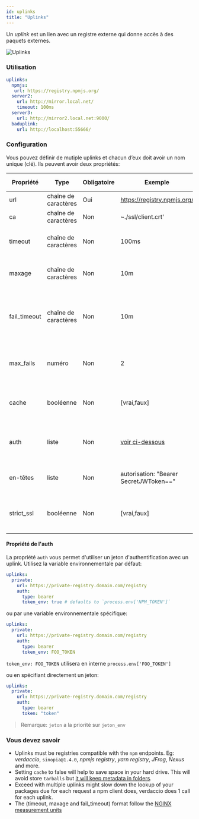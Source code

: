 ```yaml
---
id: uplinks
title: "Uplinks"
---
```


Un *uplink* est un lien avec un registre externe qui donne accès à des paquets externes.

![Uplinks](https://user-images.githubusercontent.com/558752/52976233-fb0e3980-33c8-11e9-8eea-5415e6018144.png)

### Utilisation

```yaml
uplinks:
  npmjs:
   url: https://registry.npmjs.org/
  server2:
    url: http://mirror.local.net/
    timeout: 100ms
  server3:
    url: http://mirror2.local.net:9000/
  baduplink:
    url: http://localhost:55666/
```

### Configuration

Vous pouvez définir de mutiple uplinks et chacun d’eux doit avoir un nom unique (clé). Ils peuvent avoir deux propriétés:

| Propriété    | Type                 | Obligatoire | Exemple                                     | Soutien | Description                                                                                                                          | Par défaut     |
| ------------ | -------------------- | ----------- | ------------------------------------------- | ------- | ------------------------------------------------------------------------------------------------------------------------------------ | -------------- |
| url          | chaîne de caractères | Oui         | https://registry.npmjs.org/                 | tous    | L’url du registre                                                                                                                    | npmjs          |
| ca           | chaîne de caractères | Non         | ~./ssl/client.crt'                          | tous    | Certificat de chemin SSL                                                                                                             | Pas par défaut |
| timeout      | chaîne de caractères | Non         | 100ms                                       | tous    | définir le nouveau délai d’attente pour la demande                                                                                   | 30s            |
| maxage       | chaîne de caractères | Non         | 10m                                         | tous    | the time threshold to the cache is valid                                                                                             | 2m             |
| fail_timeout | chaîne de caractères | Non         | 10m                                         | tous    | définit le temps maximal pour qu'une demande devienne un échec                                                                       | 5m             |
| max_fails    | numéro               | Non         | 2                                           | tous    | limite maximale d'échecs à chaque demande                                                                                            | 2              |
| cache        | booléenne            | Non         | [vrai,faux]                                 | >= 2.1  | mettre en cache tous les tarballs éloignés dans l'archive                                                                            | vrai           |
| auth         | liste                | Non         | [voir ci-dessous](uplinks.md#auth-property) | >= 2.5  | attribuer l'en-tête "Autorisation" [plus d'informations](http://blog.npmjs.org/post/118393368555/deploying-with-npm-private-modules) | désactivé      |
| en-têtes     | liste                | Non         | autorisation: "Bearer SecretJWToken=="      | tous    | liste des en-têtes personnalisés pour l'uplink                                                                                       | désactivé      |
| strict_ssl   | booléenne            | Non         | [vrai,faux]                                 | >= 3.0  | Si vrai, nécessite que les certificats SSL soient valides.                                                                           | vrai           |

#### Propriété de l'auth

La propriété `auth` vous permet d'utiliser un jeton d'authentification avec un uplink. Utilisez la variable environnementale par défaut:

```yaml
uplinks:
  private:
    url: https://private-registry.domain.com/registry
    auth:
      type: bearer
      token_env: true # defaults to `process.env['NPM_TOKEN']`
```

ou par une variable environnementale spécifique:

```yaml
uplinks:
  private:
    url: https://private-registry.domain.com/registry
    auth:
      type: bearer
      token_env: FOO_TOKEN
```

`token_env: FOO_TOKEN` utilisera en interne `process.env['FOO_TOKEN']`

ou en spécifiant directement un jeton:

```yaml
uplinks:
  private:
    url: https://private-registry.domain.com/registry
    auth:
      type: bearer
      token: "token"
```

> Remarque: `jeton` a la priorité sur `jeton_env`

### Vous devez savoir

* Uplinks must be registries compatible with the `npm` endpoints. Eg: *verdaccio*, `sinopia@1.4.0`, *npmjs registry*, *yarn registry*, *JFrog*, *Nexus* and more.
* Setting `cache` to false will help to save space in your hard drive. This will avoid store `tarballs` but [it will keep metadata in folders](https://github.com/verdaccio/verdaccio/issues/391).
* Exceed with multiple uplinks might slow down the lookup of your packages due for each request a npm client does, verdaccio does 1 call for each uplink.
* The (timeout, maxage and fail_timeout) format follow the [NGINX measurement units](http://nginx.org/en/docs/syntax.html)